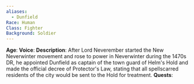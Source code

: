 ```yaml
---
aliases:
  - Dunfield
Race: Human
Class: Fighter
Background: Soldier
---
```

**Age**: 
**Voice**: 
**Description**: 
After Lord Neverember started the New Neverwinter movement and rose to power in Neverwinter during the 1470s DR, he appointed Dunfield as captain of the town guard of Helm's Hold and made the official decree of Protector's Law, stating that all spellscarred residents of the city would be sent to the Hold for treatment.
**Quests**:

